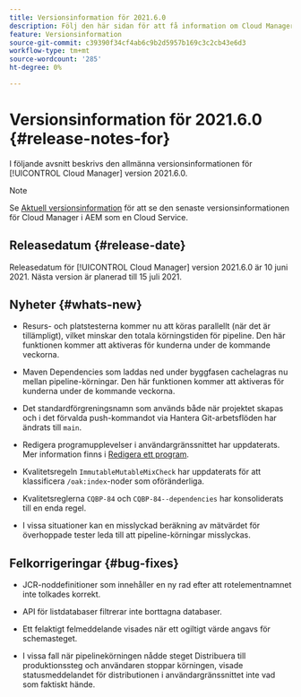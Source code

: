 ```yaml
---
title: Versionsinformation för 2021.6.0
description: Följ den här sidan för att få information om Cloud Manager version 2021.6.0
feature: Versionsinformation
source-git-commit: c39390f34cf4ab6c9b2d5957b169c3c2cb43e6d3
workflow-type: tm+mt
source-wordcount: '285'
ht-degree: 0%

---
```


# Versionsinformation för 2021.6.0 {#release-notes-for}

I följande avsnitt beskrivs den allmänna versionsinformationen för [!UICONTROL Cloud Manager] version 2021.6.0.

>[!NOTE]
>Se [Aktuell versionsinformation](https://experienceleague.adobe.com/docs/experience-manager-cloud-service/onboarding/getting-access/release-notes-cloud-manager/release-notes-cm-current.html?lang=en#getting-access) för att se den senaste versionsinformationen för Cloud Manager i AEM som en Cloud Service.

## Releasedatum {#release-date}

Releasedatum för [!UICONTROL Cloud Manager] version 2021.6.0 är 10 juni 2021.
Nästa version är planerad till 15 juli 2021.

## Nyheter {#whats-new}

* Resurs- och platstesterna kommer nu att köras parallellt (när det är tillämpligt), vilket minskar den totala körningstiden för pipeline. Den här funktionen kommer att aktiveras för kunderna under de kommande veckorna.

* Maven Dependencies som laddas ned under byggfasen cachelagras nu mellan pipeline-körningar. Den här funktionen kommer att aktiveras för kunderna under de kommande veckorna.

* Det standardförgreningsnamn som används både när projektet skapas och i det förvalda push-kommandot via Hantera Git-arbetsflöden har ändrats till `main`.

* Redigera programupplevelser i användargränssnittet har uppdaterats. Mer information finns i [Redigera ett program](/help/using/setting-up-program.md#editing-program).

* Kvalitetsregeln `ImmutableMutableMixCheck` har uppdaterats för att klassificera `/oak:index`-noder som oföränderliga.

* Kvalitetsreglerna `CQBP-84` och `CQBP-84--dependencies` har konsoliderats till en enda regel.

* I vissa situationer kan en misslyckad beräkning av mätvärdet för överhoppade tester leda till att pipeline-körningar misslyckas.

## Felkorrigeringar {#bug-fixes}

* JCR-noddefinitioner som innehåller en ny rad efter att rotelementnamnet inte tolkades korrekt.

* API för listdatabaser filtrerar inte borttagna databaser.

* Ett felaktigt felmeddelande visades när ett ogiltigt värde angavs för schemasteget.

* I vissa fall när pipelinekörningen nådde steget Distribuera till produktionssteg och användaren stoppar körningen, visade statusmeddelandet för distributionen i användargränssnittet inte vad som faktiskt hände.
